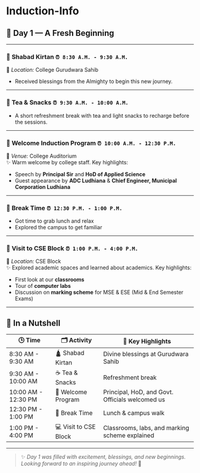 # Induction-Info
 
## 📅 Day 1 — A Fresh Beginning

---

### 🔶 **Shabad Kirtan** `⏰ 8:30 A.M. - 9:30 A.M.`  
📍 *Location:* College Gurudwara Sahib  
- Received blessings from the Almighty to begin this new journey.

---

### 🔶 **Tea & Snacks** `⏰ 9:30 A.M. - 10:00 A.M.`  
- A short refreshment break with tea and light snacks to recharge before the sessions.

---

### 🔶 **Welcome Induction Program** `⏰ 10:00 A.M. - 12:30 P.M.`  
📍 *Venue:* College Auditorium  
✨ Warm welcome by college staff. Key highlights:  
-  Speech by **Principal Sir** and **HoD of Applied Science**  
-  Guest appearance by **ADC Ludhiana** & **Chief Engineer, Municipal Corporation Ludhiana**

---

### 🔶 **Break Time** `⏰ 12:30 P.M. - 1:00 P.M.`  
- Got time to grab lunch and relax  
- Explored the campus to get familiar

---

### 🔶 **Visit to CSE Block** `⏰ 1:00 P.M. - 4:00 P.M.`  
📍 *Location:* CSE Block  
✨ Explored academic spaces and learned about academics. Key highlights:
- First look at our **classrooms**  
- Tour of **computer labs**  
- Discussion on **marking scheme** for MSE & ESE (Mid & End Semester Exams)

---

## 🧾 In a Nutshell

| 🕒 Time               | 🗂️ Activity             | 📌 Key Highlights                                      |
|----------------------|-------------------------|--------------------------------------------------------|
| 8:30 AM - 9:30 AM    | 🛕 Shabad Kirtan        | Divine blessings at Gurudwara Sahib                   |
| 9:30 AM - 10:00 AM   | ☕ Tea & Snacks         | Refreshment break                                     |
| 10:00 AM - 12:30 PM  | 🎤 Welcome Program      | Principal, HoD, and Govt. Officials welcomed us       |
| 12:30 PM - 1:00 PM   | 🍱 Break Time           | Lunch & campus walk                                   |
| 1:00 PM - 4:00 PM    | 💻 Visit to CSE Block   | Classrooms, labs, and marking scheme explained        |

---

> ✨ *Day 1 was filled with excitement, blessings, and new beginnings. Looking forward to an inspiring journey ahead!* 🚀
